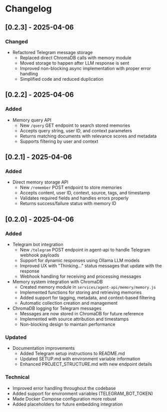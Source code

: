 # Changelog

## [0.2.3] - 2025-04-06

### Changed
- Refactored Telegram message storage
  - Replaced direct ChromaDB calls with memory module
  - Moved storage to happen after LLM response is sent
  - Improved non-blocking async implementation with proper error handling
  - Simplified code and reduced duplication

## [0.2.2] - 2025-04-06

### Added
- Memory query API
  - New `/query` GET endpoint to search stored memories
  - Accepts query string, user ID, and context parameters
  - Returns matching documents with relevance scores and metadata
  - Supports filtering by user and context

## [0.2.1] - 2025-04-06

### Added
- Direct memory storage API
  - New `/remember` POST endpoint to store memories
  - Accepts content, user ID, context, source, tags, and timestamp
  - Validates required fields and handles errors properly
  - Returns success/failure status with memory ID

## [0.2.0] - 2025-04-06

### Added
- Telegram bot integration
  - New `/telegram` POST endpoint in agent-api to handle Telegram webhook payloads
  - Support for dynamic responses using Ollama LLM models
  - Improved UX with "Thinking..." status messages that update with the response
  - Webhook handling for receiving and processing messages
- Memory system integration with ChromaDB
  - Created memory module in `services/agent-api/memory/memory.js`
  - Implemented functions for storing and retrieving memories
  - Added support for tagging, metadata, and context-based filtering
  - Automatic collection creation and management
- ChromaDB logging for Telegram messages
  - Messages are now stored in ChromaDB for future reference
  - Implemented with source attribution and timestamps
  - Non-blocking design to maintain performance

### Updated
- Documentation improvements
  - Added Telegram setup instructions to README.md
  - Updated SETUP.md with environment variable information
  - Enhanced PROJECT_STRUCTURE.md with new endpoint details

### Technical
- Improved error handling throughout the codebase
- Added support for environment variables (TELEGRAM_BOT_TOKEN)
- Made Docker Compose configuration more robust
- Added placeholders for future embedding integration 